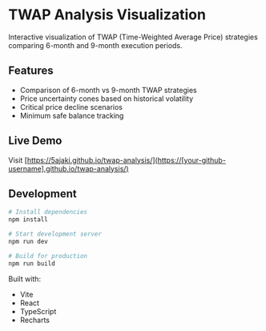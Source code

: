 # TWAP Analysis Visualization

Interactive visualization of TWAP (Time-Weighted Average Price) strategies comparing 6-month and 9-month execution periods.

## Features

- Comparison of 6-month vs 9-month TWAP strategies
- Price uncertainty cones based on historical volatility
- Critical price decline scenarios
- Minimum safe balance tracking

## Live Demo

Visit [https://5ajaki.github.io/twap-analysis/](https://[your-github-username].github.io/twap-analysis/)

## Development

```bash
# Install dependencies
npm install

# Start development server
npm run dev

# Build for production
npm run build
```

Built with:

- Vite
- React
- TypeScript
- Recharts
